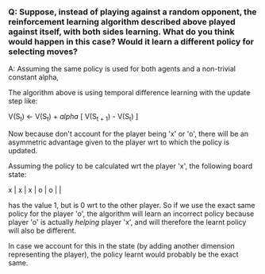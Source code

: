 ### Q: Suppose, instead of playing against a random opponent, the reinforcement learning algorithm described above played against itself, with both sides learning. What do you think would happen in this case? Would it learn a different policy for selecting moves?

A:
Assuming the same policy is used for both agents and a non-trivial constant alpha,

The algorithm above is using temporal difference learning with
the update step like:

V(S<sub>t</sub>) <- V(S<sub>t</sub>) + _alpha_ [ V(S<sub>t + 1</sub>) - V(S<sub>t</sub>) ]

Now because don't account for the player being 'x' or 'o', there will be an asymmetric advantage given to the player wrt to which the policy is updated.

Assuming the policy to be calculated wrt the player 'x', the following board state:

x | x | x
| o | o
| |

has the value 1, but is 0 wrt to the other player. So if we use the exact same policy for the player 'o', the algorithm will learn an incorrect policy because player 'o' is actually _helping_ player 'x', and will therefore the learnt policy will also be different.

In case we account for this in the state (by adding another dimension representing the player), the policy learnt would probably be the exact same.
